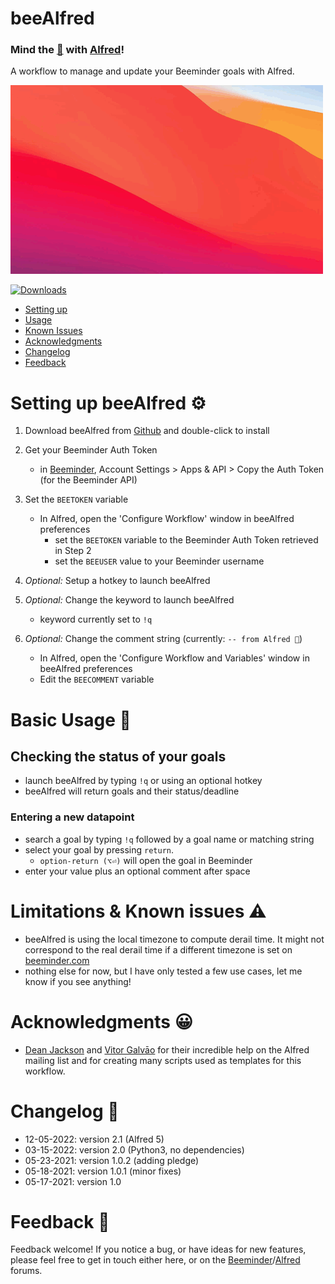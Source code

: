 # beeAlfred 

### Mind the [🐝](https://www.beeminder.com/) with [Alfred](https://www.alfredapp.com/)!

A workflow to manage and update your Beeminder goals with Alfred. 

![](images/beeAlfred.gif "")

<a href="https://github.com/giovannicoppola/beeAlfred/releases/latest/">
  
  <img alt="Downloads"
       src="https://img.shields.io/github/downloads/giovannicoppola/beeAlfred/total?color=purple&label=Downloads"><br/>
</a>
<!-- MarkdownTOC autolink="true" bracket="round" depth="3" autoanchor="true" -->

- [Setting up](#setting-up)
- [Usage](#usage)
- [Known Issues](#known-issues)
- [Acknowledgments](#acknowledgments)
- [Changelog](#changelog)
- [Feedback](#feedback)

<!-- /MarkdownTOC -->


<h1 id="setting-up">Setting up beeAlfred ⚙️</h1>

1. Download beeAlfred from [Github](https://github.com/giovannicoppola/beeAlfred/releases/latest) and double-click to install
2. Get your Beeminder Auth Token 
	- in [Beeminder](https://www.beeminder.com/settings/account#account-permissions), Account Settings > Apps & API > Copy the Auth Token (for the Beeminder API)

3. Set the `BEETOKEN` variable
	- In Alfred, open the 'Configure Workflow' window in beeAlfred preferences
		- set the `BEETOKEN` variable to the Beeminder Auth Token retrieved in Step 2
		- set the `BEEUSER` value to your Beeminder username
4. _Optional:_ Setup a hotkey to launch beeAlfred
5. _Optional:_ Change the keyword to launch beeAlfred
	- keyword currently set to `!q`
6. _Optional:_ Change the comment string (currently: `-- from Alfred 🐝`)
	- In Alfred, open the 'Configure Workflow and Variables' window in beeAlfred preferences
	- Edit the `BEECOMMENT` variable



<h1 id="usage">Basic Usage 📖</h1>


## Checking the status of your goals
- launch beeAlfred by typing `!q` or using an optional hotkey
- beeAlfred will return goals and their status/deadline

### Entering a new datapoint
- search a goal by typing `!q` followed by a goal name or matching string
- select your goal by pressing `return`. 
	- `option-return (⌥⏎)` will open the goal in Beeminder
- enter your value plus an optional comment after space

<h1 id="known-issues">Limitations & Known issues ⚠️</h1>


- beeAlfred is using the local timezone to compute derail time. It might not correspond to the real derail time if a different timezone is set on [beeminder.com](beeminder.com)
- nothing else for now, but I have only tested a few use cases, let me know if you see anything!

<h1 id="acknowledgments">Acknowledgments 😀</h1>

- [Dean Jackson](https://github.com/deanishe) and [Vitor Galvāo](https://github.com/vitorgalvao) for their incredible help on the Alfred mailing list and for creating many scripts used as templates for this workflow. 

<h1 id="changelog">Changelog 🧰</h1>

- 12-05-2022: version 2.1 (Alfred 5)
- 03-15-2022: version 2.0 (Python3, no dependencies)
- 05-23-2021: version 1.0.2 (adding pledge)
- 05-18-2021: version 1.0.1 (minor fixes)
- 05-17-2021: version 1.0
<h1 id="feedback">Feedback 🧐</h1>

Feedback welcome! If you notice a bug, or have ideas for new features, please feel free to get in touch either here, or on the [Beeminder](https://forum.beeminder.com/)/[Alfred](https://www.alfredforum.com) forums. 

